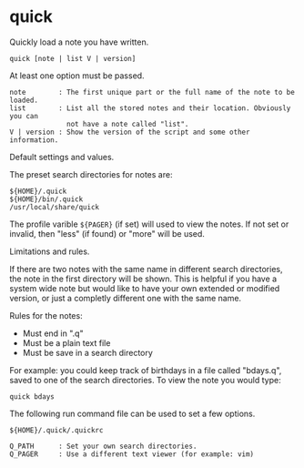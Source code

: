 # quick

Quickly load a note you have written.

    quick [note | list V | version]

At least one option must be passed.

    note        : The first unique part or the full name of the note to be loaded.
    list        : List all the stored notes and their location. Obviously you can
                  not have a note called "list".
    V | version : Show the version of the script and some other information.

Default settings and values.

The preset search directories for notes are:

    ${HOME}/.quick
    ${HOME}/bin/.quick
    /usr/local/share/quick

The profile varible `${PAGER}` (if set) will used to view the notes. If not set
or invalid, then "less" (if found) or "more" will be used.

Limitations and rules.

If there are two notes with the same name in different search directories, the
note in the first directory will be shown. This is helpful if you have a system
wide note but would like to have your own extended or modified version, or just
a completly different one with the same name.

Rules for the notes:

- Must end in ".q"
- Must be a plain text file
- Must be save in a search directory

For example: you could keep track of birthdays in a file called "bdays.q",
saved to one of the search directories. To view the note you would type:

    quick bdays

The following run command file can be used to set a few options.

    ${HOME}/.quick/.quickrc

    Q_PATH      : Set your own search directories.
    Q_PAGER     : Use a different text viewer (for example: vim)



